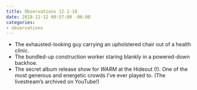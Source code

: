 ```yaml
---
title: Observations 12-1-18
date: 2018-12-12 00:57:00 -06:00
categories:
- observations
---
```


- The exhausted-looking guy carrying an upholstered chair out of a health clinic.
- The bundled-up construction worker staring blankly in a powered-down backhoe.
- The secret album release show for *WARM* at the Hideout (!). One of the most generous and energetic crowds I’ve ever played to. (The livestream’s archived on YouTube!)